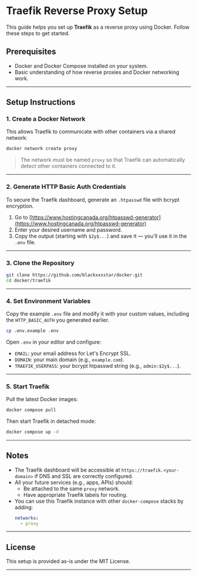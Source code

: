 # Traefik Reverse Proxy Setup

This guide helps you set up **Traefik** as a reverse proxy using Docker. Follow these steps to get started.

## Prerequisites

- Docker and Docker Compose installed on your system.
- Basic understanding of how reverse proxies and Docker networking work.

---

## Setup Instructions

### 1. Create a Docker Network

This allows Traefik to communicate with other containers via a shared network:

```bash
docker network create proxy
```

> The network must be named `proxy` so that Traefik can automatically detect other containers connected to it.

---

### 2. Generate HTTP Basic Auth Credentials

To secure the Traefik dashboard, generate an `.htpasswd` file with bcrypt encryption.

1. Go to [https://www.hostingcanada.org/htpasswd-generator](https://www.hostingcanada.org/htpasswd-generator)
2. Enter your desired username and password.
3. Copy the output (starting with `$2y$...`) and save it — you'll use it in the `.env` file.

---

### 3. Clone the Repository

```bash
git clone https://github.com/blackxxxstar/docker.git
cd docker/traefik
```

---

### 4. Set Environment Variables

Copy the example `.env` file and modify it with your custom values, including the `HTTP_BASIC_AUTH` you generated earlier.

```bash
cp .env.example .env
```

Open `.env` in your editor and configure:

- `EMAIL`: your email address for Let's Encrypt SSL.
- `DOMAIN`: your main domain (e.g., `example.com`).
- `TRAEFIK_USERPASS`: your bcrypt htpasswd string (e.g., `admin:$2y$...`).

---

### 5. Start Traefik

Pull the latest Docker images:

```bash
docker compose pull
```

Then start Traefik in detached mode:

```bash
docker compose up -d
```

---

## Notes

- The Traefik dashboard will be accessible at `https://traefik.<your-domain>` if DNS and SSL are correctly configured.
- All your future services (e.g., apps, APIs) should:
  - Be attached to the same `proxy` network.
  - Have appropriate Traefik labels for routing.
- You can use this Traefik instance with other `docker-compose` stacks by adding:
  ```yaml
  networks:
    - proxy
  ```

---

## License

This setup is provided as-is under the MIT License.

---
